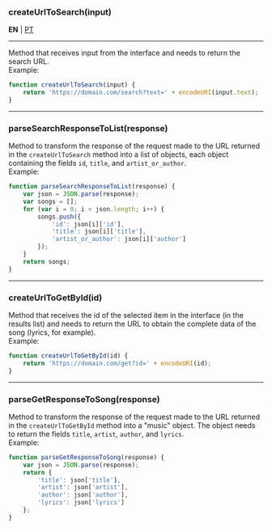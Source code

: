 ### createUrlToSearch(input)

**EN** | [PT](https://github.com/holyrics/Scripts/blob/main/WebSearch_JavaScript.md)

---

Method that receives input from the interface and needs to return the search URL.<br>
Example:
```javascript
function createUrlToSearch(input) {
    return 'https://domain.com/search?text=' + encodeURI(input.text);
}
```
---
### parseSearchResponseToList(response)
Method to transform the response of the request made to the URL returned in the `createUrlToSearch` method into a list of objects, each object containing the fields `id`, `title`, and `artist_or_author`.<br>
Example:
```javascript
function parseSearchResponseToList(response) {
    var json = JSON.parse(response);
    var songs = [];
    for (var i = 0; i < json.length; i++) {
        songs.push({
            'id': json[i]['id'],
            'title': json[i]['title'],
            'artist_or_author': json[i]['author']
        });
    }
    return songs;
}
```
---
### createUrlToGetById(id)
Method that receives the id of the selected item in the interface (in the results list) and needs to return the URL to obtain the complete data of the song (lyrics, for example).<br>
Example:
```javascript
function createUrlToGetById(id) {
    return 'https://domain.com/get?id=' + encodeURI(id);
}
```
---
### parseGetResponseToSong(response)
Method to transform the response of the request made to the URL returned in the `createUrlToGetById` method into a "music" object. The object needs to return the fields `title`, `artist`, `author`, and `lyrics`.<br>
Example:
```javascript
function parseGetResponseToSong(response) {
    var json = JSON.parse(response);
    return {
        'title': json['title'],
        'artist': json['artist'],
        'author': json['author'],
        'lyrics': json['lyrics']
    };
}
```